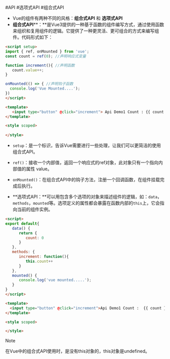 #API #选项式API #组合式API
- Vue的组件有两种不同的风格：**组合式API** 和 **选项式API**
- **组合式API****：**是Vue3提供的一种基于函数的组件编写方式，通过使用函数来组织和复用组件的逻辑。它提供了一种更灵活、更可组合的方式来编写组件。代码形式如下：

```HTML
<script setup>
import { ref, onMounted } from 'vue';
const count = ref(0); //声明响应式变量

function increment(){ //声明函数
   count.value++;
}

onMounted(() => { //声明钩子函数
  console.log('Vue Mounted....'); 
})
</script>

<template>
   <input type="button" @click="increment"> Api Demo1 Count : {{ count }}
</template>

<style scoped>
   
</style>
```
- `setup`：是一个标识，告诉Vue需要进行一些处理，让我们可以更简洁的使用组合式API。
- `ref()`：接收一个内部值，返回一个响应式的ref对象，此对象只有一个指向内部值的属性 value。
- `onMounted()`：在组合式API中的钩子方法，注册一个回调函数，在组件挂载完成后执行。

- **选项式API：**可以用包含多个选项的对象来描述组件的逻辑，如：`data`，`methods`，`mounted`等。选项定义的属性都会暴露在函数内部的`this`上，它会指向当前的组件实例。

```HTML
<script>
export default{
   data() {
      return {
         count: 0
      }
   },
   methods: {
      increment: function(){
         this.count++
      }
   },
   mounted() {
      console.log('vue mounted.....');
   }
}
</script>

<template>
  <input type="button" @click="increment">Api Demo1 Count :  {{ count }}
</template>

<style scoped>

</style>
```

> [!NOTE]
> 在Vue中的组合式API使用时，是没有this对象的，this对象是undefined。

